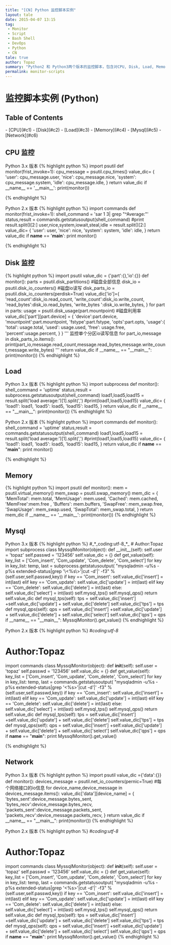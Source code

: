 ```yaml
---
title: "[CN] Python 监控脚本实例"
layout: tale
date: 2015-04-07 13:15
tag:
 - Monitor
 - Script
 - Bash Shell
 - DevOps
 - Python
 - CN
tale: true
author: Topaz
summary: "Python2 和 Python3两个版本的监控脚本，包含对CPU, Disk, Load, Memory, MySQL 和 Network 的监控"
permalink: monitor-scripts
---
```

<h1 class="title"> 监控脚本实例 (Python) </h1>


<h2> Table of Contents</h2>
- [CPU](#c1)
- [Disk](#c2)
- [Load](#c3)
- [Memory](#c4)
- [Mysql](#c5)
- [Network](#c6)


<h2 id="c1"> CPU 监控 </h2>
Python 3.x 版本
{% highlight python %}
import psutil
def monitor(frist_invoke=1):
    cpu_message = psutil.cpu_times()
    value_dic= {
        'user': cpu_message.user,
        'nice': cpu_message.nice,
        'system': cpu_message.system,
        'idle': cpu_message.idle,
}
    return value_dic
if __name__ == '__main__':
    print(monitor())

{% endhighlight %}

Python 2.x 版本
{% highlight python %}
import commands
def monitor(frist_invoke=1):
    shell_command = 'sar 1 3| grep "^Average:"'
    status,result = commands.getstatusoutput(shell_command)
    #print result.split()[2:]
    user,nice,system,iowait,steal,idle = result.split()[2:]
    value_dic= {
        'user': user,
        'nice': nice,
        'system': system,
        'idle': idle,
}
    return value_dic
if __name__ == '__main__':
    print monitor()

{% endhighlight %}
<h2 id="c2">Disk 监控</h2>
{% highlight python %}
import psutil
value_dic = {'part':{},'io':{}}
def monitor():
    parts = psutil.disk_partitions()    #磁盘全部信息
    disk_io = psutil.disk_io_counters() #磁盘io读写
    disk_parts_io = psutil.disk_io_counters(perdisk=True)
    value_dic['io']={
        'read_count':disk_io.read_count,
        'write_count':disk_io.write_count,
        'read_bytes':disk_io.read_bytes,
        'write_bytes ':disk_io.write_bytes,
    }
    for part in parts:
        usage = psutil.disk_usage(part.mountpoint)  #磁盘利用率
        value_dic['part'][part.device] = {
            'device':part.device,
            'mountpoint':part.mountpoint,
            'fstype':part.fstype,
            'opts':part.opts,
            'usage':{
                'total': usage.total,
                'used': usage.used,
                'free': usage.free,
                'percent':usage.percent,
            }
        }
    '''
    监控单个分区io读写信息
    for part_io,message in disk_parts_io.items():
        print(part_io,message.read_count,message.read_bytes,message.write_count,message.write_bytes)
    '''
    return value_dic
if __name__ == "__main__":
    print(monitor())
{% endhighlight %}

<h2 id="c3"> Load  </h2>
Python 3.x 版本
{% highlight python %}
import subprocess
def monitor():
    shell_command = 'uptime'
    status,result = subprocess.getstatusoutput(shell_command)
    load1,load5,load15 = result.split('load average:')[1].split(',')
    #print(load1,load5,load15)
    value_dic= {
            'load1': load1,
            'load5': load5,
            'load15': load15,
    }
    return value_dic
if __name__ == "__main__":
    print(monitor())
{% endhighlight %}

Python 2.x 版本
{% highlight python %}
import commands
def monitor():
    shell_command = 'uptime'
    status,result = commands.getstatusoutput(shell_command)
    load1,load5,load15 = result.split('load average:')[1].split(',')
    #print(load1,load5,load15)
    value_dic= {
            'load1': load1,
            'load5': load5,
            'load15': load15,
    }
    return value_dic
if __name__ == "__main__":
    print monitor()

{% endhighlight %}

<h2 id="c4">Memory</h2>
{% highlight python %}
import psutil
def monitor():
    mem = psutil.virtual_memory()
    mem_swap = psutil.swap_memory()
    mem_dic = { 'MemTotal': mem.total,
            'MemUsage': mem.used,
            'Cached': mem.cached,
            'MemFree':mem.free ,
            'Buffers': mem.buffers,
            'SwapFree': mem_swap.free,
            'SwapUsage': mem_swap.used,
            'SwapTotal': mem_swap.total,
            }
    return mem_dic
if __name__ == '__main__':
    print(monitor())
{% endhighlight %}

<h2 id="c5">Mysql  </h2>
Python 3.x 版本
{% highlight python %}
#_*_coding:utf-8_*_
# Author:Topaz
import subprocess
class MyssqlMonitor(object):
    def __init__(self):
        self.user = 'topaz'
        self.passwd = '123456'
        self.value_dic = {}
    def get_value(self):
        key_list = ['Com_insert', 'Com_update', 'Com_delete', 'Com_select']
        for key in key_list:
            temp, last = subprocess.getstatusoutput(
                "mysqladmin -u%s -p%s extended-status|grep '\<%s\>'|cut -d'|' -f3"
                %(self.user,self.passwd,key))
            if key == 'Com_insert':
                self.value_dic['insert'] = int(last)
            elif key == 'Com_update':
                self.value_dic['update'] = int(last)
            elif key == 'Com_delete':
                self.value_dic['delete'] = int(last)
            else:
                self.value_dic['select'] = int(last)
        self.mysql_tps()
        self.mysql_qps()
        return self.value_dic
    def mysql_tps(self):
        tps = self.value_dic['insert'] +self.value_dic['update'] + self.value_dic['delete']
        self.value_dic['tps'] = tps
    def mysql_qps(self):
        qps = self.value_dic['insert'] +self.value_dic['update'] + self.value_dic['delete'] + self.value_dic['select']
        self.value_dic['qps'] = qps
if __name__ == "__main__":
    MyssqlMonitor().get_value()
{% endhighlight %}

Python 2.x 版本
{% highlight python %}
#_*_coding:utf-8_*_
# Author:Topaz
import commands
class MyssqlMonitor(object):
    def __init__(self):
        self.user = 'topaz'
        self.passwd = '123456'
        self.value_dic = {}
    def get_value(self):
        key_list = ['Com_insert', 'Com_update', 'Com_delete', 'Com_select']
        for key in key_list:
            temp, last = commands.getstatusoutput(
                "mysqladmin -u%s -p%s extended-status|grep '\<%s\>'|cut -d'|' -f3"
                %(self.user,self.passwd,key))
            if key == 'Com_insert':
                self.value_dic['insert'] = int(last)
            elif key == 'Com_update':
                self.value_dic['update'] = int(last)
            elif key == 'Com_delete':
                self.value_dic['delete'] = int(last)
            else:
                self.value_dic['select'] = int(last)
        self.mysql_tps()
        self.mysql_qps()
        return self.value_dic
    def mysql_tps(self):
        tps = self.value_dic['insert'] +self.value_dic['update'] + self.value_dic['delete']
        self.value_dic['tps'] = tps
    def mysql_qps(self):
        qps = self.value_dic['insert'] +self.value_dic['update'] + self.value_dic['delete'] + self.value_dic['select']
        self.value_dic['qps'] = qps
if __name__ == "__main__":
    print MyssqlMonitor().get_value()

{% endhighlight %}
<h2 id="c6">Network </h2>
Python 3.x 版本
{% highlight python %}
import psutil
value_dic ={'data':{}}
def monitor():
    devices_message = psutil.net_io_counters(pernic=True)   #每个网络接口的io信息
    for device_name,device_message in devices_message.items():
        value_dic['data'][device_name] = {
            'bytes_sent':device_message.bytes_sent,
            'bytes_recv':device_message.bytes_recv,
            'packets_sent':device_message.packets_sent,
            'packets_recv':device_message.packets_recv,
        }
    return value_dic
if __name__ == "__main__":
   print(monitor())
{% endhighlight %}


Python 2.x 版本
{% highlight python %}
#_*_coding:utf-8_*_
# Author:Topaz
import commands
class MyssqlMonitor(object):
    def __init__(self):
        self.user = 'topaz'
        self.passwd = '123456'
        self.value_dic = {}
    def get_value(self):
        key_list = ['Com_insert', 'Com_update', 'Com_delete', 'Com_select']
        for key in key_list:
            temp, last = commands.getstatusoutput(
                "mysqladmin -u%s -p%s extended-status|grep '\<%s\>'|cut -d'|' -f3"
                %(self.user,self.passwd,key))
            if key == 'Com_insert':
                self.value_dic['insert'] = int(last)
            elif key == 'Com_update':
                self.value_dic['update'] = int(last)
            elif key == 'Com_delete':
                self.value_dic['delete'] = int(last)
            else:
                self.value_dic['select'] = int(last)
        self.mysql_tps()
        self.mysql_qps()
        return self.value_dic
    def mysql_tps(self):
        tps = self.value_dic['insert'] +self.value_dic['update'] + self.value_dic['delete']
        self.value_dic['tps'] = tps
    def mysql_qps(self):
        qps = self.value_dic['insert'] +self.value_dic['update'] + self.value_dic['delete'] + self.value_dic['select']
        self.value_dic['qps'] = qps
if __name__ == "__main__":
    print MyssqlMonitor().get_value()
{% endhighlight %}
